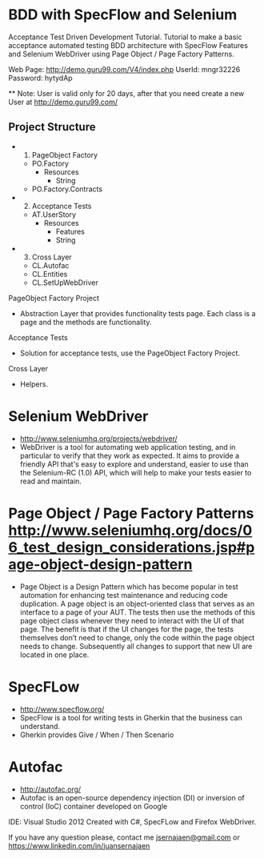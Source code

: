 # BDD with SpecFlow and Selenium
Acceptance Test Driven Development Tutorial.
Tutorial to make a basic acceptance automated testing BDD architecture with SpecFlow Features and Selenium WebDriver  using Page Object / Page Factory Patterns.

Web Page: http://demo.guru99.com/V4/index.php
UserId: mngr32226
Password: hytydAp

** Note: User is valid only for 20 days, after that you need create a new User at http://demo.guru99.com/

Project Structure
---------------------------------------
- 1. PageObject Factory
	- PO.Factory
		- Resources
			+ String
	+ PO.Factory.Contracts
- 2. Acceptance Tests
	- AT.UserStory
		- Resources
			+ Features
			+ String
- 3. Cross Layer
	+ CL.Autofac
	+ CL.Entities
	+ CL.SetUpWebDriver

PageObject Factory Project
- Abstraction Layer that provides functionality tests page. Each class is a page and the methods are functionality.

Acceptance Tests
- Solution for acceptance tests, use the PageObject Factory Project.

Cross Layer
- Helpers.

# Selenium WebDriver 
- http://www.seleniumhq.org/projects/webdriver/
- WebDriver is a tool for automating web application testing, and in particular to verify that they work as expected. It aims to provide a friendly API that's easy to explore and understand, easier to use than the Selenium-RC (1.0) API, which will help to make your tests easier to read and maintain.

# Page Object / Page Factory Patterns  http://www.seleniumhq.org/docs/06_test_design_considerations.jsp#page-object-design-pattern
- Page Object is a Design Pattern which has become popular in test automation for enhancing test maintenance and reducing code duplication. A page object is an object-oriented class that serves as an interface to a page of your AUT. The tests then use the methods of this page object class whenever they need to interact with the UI of that page. The benefit is that if the UI changes for the page, the tests themselves don’t need to change, only the code within the page object needs to change. Subsequently all changes to support that new UI are located in one place.

# SpecFLow
 - http://www.specflow.org/
 - SpecFlow is a tool for writing tests in Gherkin that the business can understand.
 - Gherkin provides Give / When / Then Scenario
 
 # Autofac 
 - http://autofac.org/
 - Autofac is an open-source dependency injection (DI) or inversion of control (IoC) container developed on Google 

IDE: Visual Studio 2012
Created with C#, SpecFLow and Firefox WebDriver.

If you have any question please, contact me jsernajaen@gmail.com or https://www.linkedin.com/in/juansernajaen
